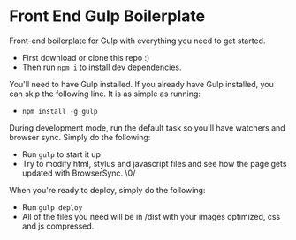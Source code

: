 Front End Gulp Boilerplate
==========================

Front-end boilerplate for Gulp with everything you need to get started.

* First download or clone this repo :)
* Then run `npm i` to install dev dependencies.

You'll need to have Gulp installed. If you already have Gulp installed, you can skip the following line. It is as simple as running:
* `npm install -g gulp`

During development mode, run the default task so you'll have watchers and browser sync. Simply do the following:
* Run `gulp` to start it up
* Try to modify html, stylus and javascript files and see how the page gets updated with BrowserSync.  \0/

When you're ready to deploy, simply do the following:
* Run `gulp deploy`
* All of the files you need will be in /dist with your images optimized, css and js compressed.

